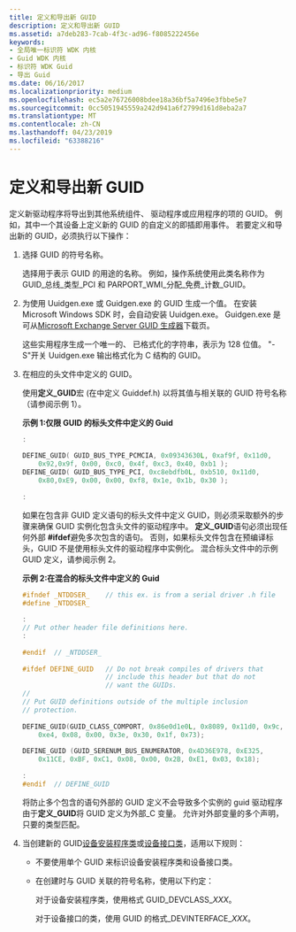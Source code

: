 ```yaml
---
title: 定义和导出新 GUID
description: 定义和导出新 GUID
ms.assetid: a7deb283-7cab-4f3c-ad96-f8085222456e
keywords:
- 全局唯一标识符 WDK 内核
- Guid WDK 内核
- 标识符 WDK Guid
- 导出 Guid
ms.date: 06/16/2017
ms.localizationpriority: medium
ms.openlocfilehash: ec5a2e76726008bdee18a36bf5a7496e3fbbe5e7
ms.sourcegitcommit: 0cc5051945559a242d941a6f2799d161d8eba2a7
ms.translationtype: MT
ms.contentlocale: zh-CN
ms.lasthandoff: 04/23/2019
ms.locfileid: "63388216"
---
```

# <a name="defining-and-exporting-new-guids"></a>定义和导出新 GUID





定义新驱动程序将导出到其他系统组件、 驱动程序或应用程序的项的 GUID。 例如，其中一个其设备上定义新的 GUID 的自定义的即插即用事件。 若要定义和导出新的 GUID，必须执行以下操作：

1.  选择 GUID 的符号名称。

    选择用于表示 GUID 的用途的名称。 例如，操作系统使用此类名称作为 GUID\_总线\_类型\_PCI 和 PARPORT\_WMI\_分配\_免费\_计数\_GUID。

2.  为使用 Uuidgen.exe 或 Guidgen.exe 的 GUID 生成一个值。 在安装 Microsoft Windows SDK 时，会自动安装 Uuidgen.exe。 Guidgen.exe 是可从[Microsoft Exchange Server GUID 生成器](https://go.microsoft.com/fwlink/p/?linkid=121586)下载页。

    这些实用程序生成一个唯一的、 已格式化的字符串，表示为 128 位值。 "-S"开关 Uuidgen.exe 输出格式化为 C 结构的 GUID。

3.  在相应的头文件中定义的 GUID。

    使用**定义\_GUID**宏 (在中定义 Guiddef.h) 以将其值与相关联的 GUID 符号名称 （请参阅示例 1）。

    **示例 1:仅限 GUID 的标头文件中定义的 Guid**

    ```cpp
    :
     
    DEFINE_GUID( GUID_BUS_TYPE_PCMCIA, 0x09343630L, 0xaf9f, 0x11d0, 
        0x92,0x9f, 0x00, 0xc0, 0x4f, 0xc3, 0x40, 0xb1 );
    DEFINE_GUID( GUID_BUS_TYPE_PCI, 0xc8ebdfb0L, 0xb510, 0x11d0, 
        0x80,0xE9, 0x00, 0x00, 0xf8, 0x1e, 0x1b, 0x30 );
     
    :
    ```

    如果在包含非 GUID 定义语句的标头文件中定义 GUID，则必须采取额外的步骤来确保 GUID 实例化包含头文件的驱动程序中。 **定义\_GUID**语句必须出现任何外部 **\#ifdef**避免多次包含的语句。 否则，如果标头文件包含在预编译标头，GUID 不是使用标头文件的驱动程序中实例化。 混合标头文件中的示例 GUID 定义，请参阅示例 2。

    **示例 2:在混合的标头文件中定义的 Guid**

    ```cpp
    #ifndef _NTDDSER_    // this ex. is from a serial driver .h file
    #define _NTDDSER_
     
    :
    // Put other header file definitions here.
    :
     
    #endif  // _NTDDSER_
     
    #ifdef DEFINE_GUID   // Do not break compiles of drivers that 
                         // include this header but that do not
                         // want the GUIDs.
    //
    // Put GUID definitions outside of the multiple inclusion 
    // protection.
     
    DEFINE_GUID(GUID_CLASS_COMPORT, 0x86e0d1e0L, 0x8089, 0x11d0, 0x9c,
        0xe4, 0x08, 0x00, 0x3e, 0x30, 0x1f, 0x73);
     
    DEFINE_GUID (GUID_SERENUM_BUS_ENUMERATOR, 0x4D36E978, 0xE325, 
        0x11CE, 0xBF, 0xC1, 0x08, 0x00, 0x2B, 0xE1, 0x03, 0x18);
     
    :
    #endif  // DEFINE_GUID
    ```

    将防止多个包含的语句外部的 GUID 定义不会导致多个实例的 guid 驱动程序由于**定义\_GUID**将 GUID 定义为外部\_C 变量。 允许对外部变量的多个声明，只要的类型匹配。

4.  当创建新的 GUID[设备安装程序类](https://msdn.microsoft.com/library/windows/hardware/ff541509)或[设备接口类](https://msdn.microsoft.com/library/windows/hardware/ff541339)，适用以下规则：
    -   不要使用单个 GUID 来标识设备安装程序类和设备接口类。

    -   在创建时与 GUID 关联的符号名称，使用以下约定：

        对于设备安装程序类，使用格式 GUID\_DEVCLASS\_*XXX*。

        对于设备接口的类，使用 GUID 的格式\_DEVINTERFACE\_*XXX*。

 

 




